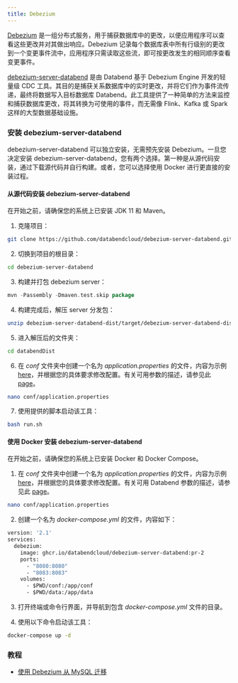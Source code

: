 ```yaml
---
title: Debezium
---
```


[Debezium](https://debezium.io/) 是一组分布式服务，用于捕获数据库中的更改，以便应用程序可以查看这些更改并对其做出响应。Debezium 记录每个数据库表中所有行级别的更改到一个变更事件流中，应用程序只需读取这些流，即可按更改发生的相同顺序查看变更事件。

[debezium-server-databend](https://github.com/databendcloud/debezium-server-databend) 是由 Databend 基于 Debezium Engine 开发的轻量级 CDC 工具。其目的是捕获关系数据库中的实时更改，并将它们作为事件流传递，最终将数据写入目标数据库 Databend。此工具提供了一种简单的方法来监控和捕获数据库更改，将其转换为可使用的事件，而无需像 Flink、Kafka 或 Spark 这样的大型数据基础设施。

### 安装 debezium-server-databend

debezium-server-databend 可以独立安装，无需预先安装 Debezium。一旦您决定安装 debezium-server-databend，您有两个选择。第一种是从源代码安装，通过下载源代码并自行构建。或者，您可以选择使用 Docker 进行更直接的安装过程。

#### 从源代码安装 debezium-server-databend

在开始之前，请确保您的系统上已安装 JDK 11 和 Maven。

1. 克隆项目：

```bash
git clone https://github.com/databendcloud/debezium-server-databend.git
```

2. 切换到项目的根目录：

```bash
cd debezium-server-databend
```

3. 构建并打包 debezium server：

```go
mvn -Passembly -Dmaven.test.skip package
```

4. 构建完成后，解压 server 分发包：

```bash
unzip debezium-server-databend-dist/target/debezium-server-databend-dist*.zip -d databendDist
```

5. 进入解压后的文件夹：

```bash
cd databendDist
```

6. 在 _conf_ 文件夹中创建一个名为 _application.properties_ 的文件，内容为示例 [here](https://github.com/databendcloud/debezium-server-databend/blob/main/debezium-server-databend-dist/src/main/resources/distro/conf/application.properties.example)，并根据您的具体要求修改配置。有关可用参数的描述，请参见此 [page](https://github.com/databendcloud/debezium-server-databend/blob/main/docs/docs.md)。

```bash
nano conf/application.properties
```

7. 使用提供的脚本启动该工具：

```bash
bash run.sh
```

#### 使用 Docker 安装 debezium-server-databend

在开始之前，请确保您的系统上已安装 Docker 和 Docker Compose。

1. 在 _conf_ 文件夹中创建一个名为 _application.properties_ 的文件，内容为示例 [here](https://github.com/databendcloud/debezium-server-databend/blob/main/debezium-server-databend-dist/src/main/resources/distro/conf/application.properties.example)，并根据您的具体要求修改配置。有关可用 Databend 参数的描述，请参见此 [page](https://github.com/databendcloud/debezium-server-databend/blob/main/docs/docs.md)。

```bash
nano conf/application.properties
```

2. 创建一个名为 _docker-compose.yml_ 的文件，内容如下：

```dockerfile
version: '2.1'
services:
  debezium:
    image: ghcr.io/databendcloud/debezium-server-databend:pr-2
    ports:
      - "8080:8080"
      - "8083:8083"
    volumes:
      - $PWD/conf:/app/conf
      - $PWD/data:/app/data
```

3. 打开终端或命令行界面，并导航到包含 _docker-compose.yml_ 文件的目录。

4. 使用以下命令启动该工具：

```bash
docker-compose up -d
```

### 教程

- [使用 Debezium 从 MySQL 迁移](/tutorials/migrate/migrating-from-mysql-with-debezium)
